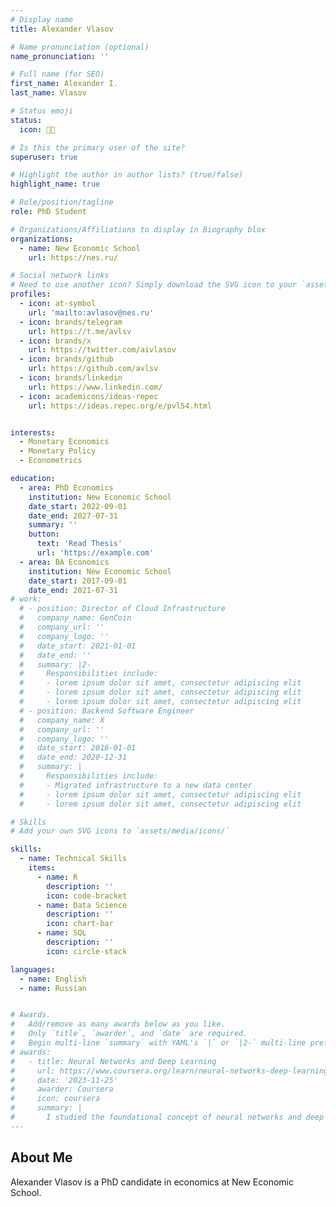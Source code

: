 ```yaml
---
# Display name
title: Alexander Vlasov

# Name pronunciation (optional)
name_pronunciation: ''

# Full name (for SEO)
first_name: Alexander I.
last_name: Vlasov

# Status emoji
status:
  icon: 🧑‍💻

# Is this the primary user of the site?
superuser: true

# Highlight the author in author lists? (true/false)
highlight_name: true

# Role/position/tagline
role: PhD Student

# Organizations/Affiliations to display in Biography blox
organizations:
  - name: New Economic School
    url: https://nes.ru/

# Social network links
# Need to use another icon? Simply download the SVG icon to your `assets/media/icons/` folder.
profiles:
  - icon: at-symbol
    url: 'mailto:avlasov@nes.ru'
  - icon: brands/telegram
    url: https://t.me/avlsv
  - icon: brands/x
    url: https://twitter.com/aivlasov
  - icon: brands/github
    url: https://github.com/avlsv
  - icon: brands/linkedin
    url: https://www.linkedin.com/
  - icon: academicons/ideas-repec
    url: https://ideas.repec.org/e/pvl54.html


interests:
  - Monetary Economics
  - Monetary Policy
  - Econometrics

education:
  - area: PhD Economics
    institution: New Economic School
    date_start: 2022-09-01
    date_end: 2027-07-31 
    summary: ''
    button:
      text: 'Read Thesis'
      url: 'https://example.com'
  - area: BA Economics
    institution: New Economic School
    date_start: 2017-09-01
    date_end: 2021-07-31
# work:
  # - position: Director of Cloud Infrastructure
  #   company_name: GenCoin
  #   company_url: ''
  #   company_logo: ''
  #   date_start: 2021-01-01
  #   date_end: ''
  #   summary: |2-
  #     Responsibilities include:
  #     - lorem ipsum dolor sit amet, consectetur adipiscing elit
  #     - lorem ipsum dolor sit amet, consectetur adipiscing elit
  #     - lorem ipsum dolor sit amet, consectetur adipiscing elit
  # - position: Backend Software Engineer
  #   company_name: X
  #   company_url: ''
  #   company_logo: ''
  #   date_start: 2016-01-01
  #   date_end: 2020-12-31
  #   summary: |
  #     Responsibilities include:
  #     - Migrated infrastructure to a new data center
  #     - lorem ipsum dolor sit amet, consectetur adipiscing elit
  #     - lorem ipsum dolor sit amet, consectetur adipiscing elit

# Skills
# Add your own SVG icons to `assets/media/icons/`

skills:
  - name: Technical Skills
    items:
      - name: R
        description: ''
        icon: code-bracket
      - name: Data Science
        description: ''
        icon: chart-bar
      - name: SQL
        description: ''
        icon: circle-stack

languages:
  - name: English
  - name: Russian


# Awards.
#   Add/remove as many awards below as you like.
#   Only `title`, `awarder`, and `date` are required.
#   Begin multi-line `summary` with YAML's `|` or `|2-` multi-line prefix and indent 2 spaces below.
# awards:
#   - title: Neural Networks and Deep Learning
#     url: https://www.coursera.org/learn/neural-networks-deep-learning
#     date: '2023-11-25'
#     awarder: Coursera
#     icon: coursera
#     summary: |
#       I studied the foundational concept of neural networks and deep learning. By the end, I was familiar with the significant technological trends driving the rise of deep learning; build, train, and apply fully connected deep neural networks; implement efficient (vectorized) neural networks; identify key parameters in a neural network’s architecture; and apply deep learning to your own applications.
---
```


## About Me

Alexander Vlasov is a PhD candidate in economics at New Economic School.
